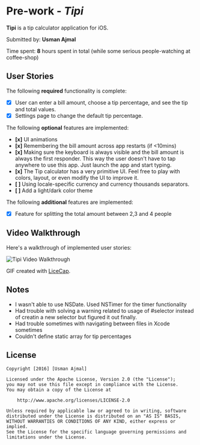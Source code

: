 # Pre-work - *Tipi*

**Tipi** is a tip calculator application for iOS.

Submitted by: **Usman Ajmal**

Time spent: **8** hours spent in total
            (while some serious people-watching at coffee-shop)

## User Stories

The following **required** functionality is complete:

* [x] User can enter a bill amount, choose a tip percentage, and see the tip and total values.
* [x] Settings page to change the default tip percentage.

The following **optional** features are implemented:
* **[x]** UI animations
* **[x]** Remembering the bill amount across app restarts (if <10mins)
* **[x]** Making sure the keyboard is always visible and the bill amount is always the first responder. This way the user doesn't have to tap anywhere to use this app. Just launch the app and start typing.
* **[x]** The Tip calculator has a very primitive UI. Feel free to play with colors, layout, or even modify the UI to improve it.
* **[ ]** Using locale-specific currency and currency thousands separators.
* **[ ]** Add a light/dark color theme

The following **additional** features are implemented:

- [x] Feature for splitting the total amount between 2,3 and 4 people

## Video Walkthrough 

Here's a walkthrough of implemented user stories:

<img src='http://imgur.com/a/Ysq8R' title='Tipi Video Walkthrough' width='' alt='Tipi Video Walkthrough' />

GIF created with [LiceCap](http://www.cockos.com/licecap/).

## Notes

- I wasn't able to use NSDate. Used NSTimer for the timer functionality
- Had trouble with solving a warning related to usage of #selector
  instead of creatin a new selector but figured it out finally.
- Had trouble sometimes with navigating between files in Xcode sometimes
- Couldn't define static array for tip percentages
 

## License

    Copyright [2016] [Usman Ajmal]

    Licensed under the Apache License, Version 2.0 (the "License");
    you may not use this file except in compliance with the License.
    You may obtain a copy of the License at

        http://www.apache.org/licenses/LICENSE-2.0

    Unless required by applicable law or agreed to in writing, software
    distributed under the License is distributed on an "AS IS" BASIS,
    WITHOUT WARRANTIES OR CONDITIONS OF ANY KIND, either express or implied.
    See the License for the specific language governing permissions and
    limitations under the License.
